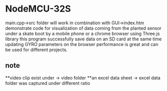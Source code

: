 # NodeMCU-32S
main.cpp->src folder will work in combination with GUI->index.htm 
demonstrate code for 
visualization of data coming from the planted sensor under a skate boot by a mobile phone or a chrome browser
using Three.js library 
this program successfully save data on an SD card at the same time updating GYRO parameters on the browser
performance is great and can be used for different projects.
## note
**video clip exist under -> video      folder
**an excel data sheet    -> excel data folder  was captured under different ratio





